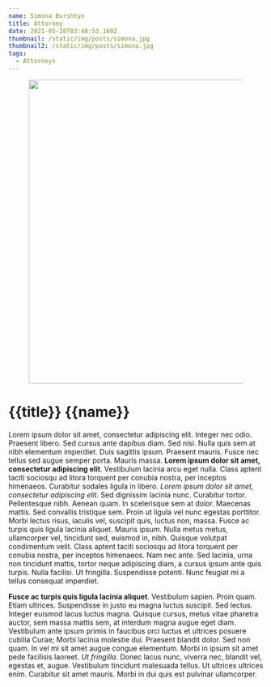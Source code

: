 ```yaml
---
name: Simona Burshtyn
title: Attorney
date: 2021-05-28T03:48:53.160Z
thumbnail: /static/img/posts/simona.jpg
thumbnail2: /static/img/posts/simona.jpg
tags:
  - Attorneys
---
```


<div class="text-lg max-w-prose mx-auto">
  <figure>
    <img class="w-full rounded-lg" src={{thumbnail}} alt="" width="800" height="600">
    <figcaption></figcaption>
  </figure>
  <h1 class="pt-12">
    <span class="block text-base text-center text-indigo-600 font-semibold tracking-wide uppercase">{{title}}</span>
    <span class="mt-2 block text-3xl text-center leading-8 font-extrabold tracking-tight text-gray-900 sm:text-4xl">{{name}}</span>
  </h1>
  <p class="mt-8 text-xl text-gray-500 leading-8">Lorem ipsum dolor sit amet, consectetur adipiscing elit. Integer nec odio. Praesent libero. Sed cursus ante dapibus diam. Sed nisi. Nulla quis sem at nibh elementum imperdiet. Duis sagittis ipsum. Praesent mauris. Fusce nec tellus sed augue semper porta. Mauris massa. <b>Lorem ipsum dolor sit amet, consectetur adipiscing elit</b>. Vestibulum lacinia arcu eget nulla. Class aptent taciti sociosqu ad litora torquent per conubia nostra, per inceptos himenaeos. Curabitur sodales ligula in libero. <i>Lorem ipsum dolor sit amet, consectetur adipiscing elit</i>. Sed dignissim lacinia nunc. Curabitur tortor. Pellentesque nibh. Aenean quam. In scelerisque sem at dolor. Maecenas mattis. Sed convallis tristique sem. Proin ut ligula vel nunc egestas porttitor. Morbi lectus risus, iaculis vel, suscipit quis, luctus non, massa. Fusce ac turpis quis ligula lacinia aliquet. Mauris ipsum. Nulla metus metus, ullamcorper vel, tincidunt sed, euismod in, nibh. Quisque volutpat condimentum velit. Class aptent taciti sociosqu ad litora torquent per conubia nostra, per inceptos himenaeos. Nam nec ante. Sed lacinia, urna non tincidunt mattis, tortor neque adipiscing diam, a cursus ipsum ante quis turpis. Nulla facilisi. Ut fringilla. Suspendisse potenti. Nunc feugiat mi a tellus consequat imperdiet. </p>
</div>
<div class="mt-6 prose prose-indigo prose-lg text-gray-500 mx-auto">
  <p><b>Fusce ac turpis quis ligula lacinia aliquet</b>. Vestibulum sapien. Proin quam. Etiam ultrices. Suspendisse in justo eu magna luctus suscipit. Sed lectus. Integer euismod lacus luctus magna. Quisque cursus, metus vitae pharetra auctor, sem massa mattis sem, at interdum magna augue eget diam. Vestibulum ante ipsum primis in faucibus orci luctus et ultrices posuere cubilia Curae; Morbi lacinia molestie dui. Praesent blandit dolor. Sed non quam. In vel mi sit amet augue congue elementum. Morbi in ipsum sit amet pede facilisis laoreet. <i>Ut fringilla</i>. Donec lacus nunc, viverra nec, blandit vel, egestas et, augue. Vestibulum tincidunt malesuada tellus. Ut ultrices ultrices enim. Curabitur sit amet mauris. Morbi in dui quis est pulvinar ullamcorper.</p>
</div>